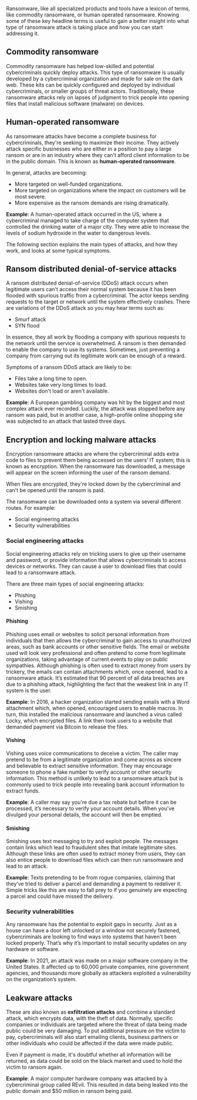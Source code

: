 Ransomware, like all specialized products and tools have a lexicon of terms, like commodity ransomware, or human operated ransomware. Knowing some of these key headline terms is useful to gain a better insight into what type of ransomware attack is taking place and how you can start addressing it.

## Commodity ransomware

Commodity ransomware has helped low-skilled and potential cybercriminals quickly deploy attacks. This type of ransomware is usually developed by a cybercriminal organization and made for sale on the dark web. These kits can be quickly configured and deployed by individual cybercriminals, or smaller groups of threat actors. Traditionally, these ransomware attacks rely on lapses of judgment to trick people into opening files that install malicious software (malware) on devices.

## Human-operated ransomware

As ransomware attacks have become a complete business for cybercriminals, they're seeking to maximize their income. They actively attack specific businesses who are either in a position to pay a large ransom or are in an industry where they can't afford client information to be in the public domain. This is known as **human-operated ransomware**.

In general, attacks are becoming:

- More targeted on well-funded organizations.
- More targeted on organizations where the impact on customers will be most severe.
- More expensive as the ransom demands are rising dramatically.

**Example**: A human-operated attack occurred in the US, where a cybercriminal managed to take charge of the computer system that controlled the drinking water of a major city. They were able to increase the levels of sodium hydroxide in the water to dangerous levels.

The following section explains the main types of attacks, and how they work, and looks at some typical symptoms.

## Ransom distributed denial-of-service attacks

A ransom distributed denial-of-service (DDoS) attack occurs when legitimate users can't access their normal system because it has been flooded with spurious traffic from a cybercriminal. The actor keeps sending requests to the target or network until the system effectively crashes. There are variations of the DDoS attack so you may hear terms such as:

- Smurf attack
- SYN flood

In essence, they all work by flooding a company with spurious requests to the network until the service is overwhelmed. A ransom is then demanded to enable the company to use its systems. Sometimes, just preventing a company from carrying out its legitimate work can be enough of a reward.

Symptoms of a ransom DDoS attack are likely to be:

- Files take a long time to open.
- Websites take very long times to load.
- Websites don't load or aren't available.

**Example**: A European gambling company was hit by the biggest and most complex attack ever recorded. Luckily, the attack was stopped before any ransom was paid, but in another case, a high-profile online shopping site was subjected to an attack that lasted three days.

## Encryption and locking malware attacks

Encryption ransomware attacks are where the cybercriminal adds extra code to files to prevent them being accessed on the users’ IT system; this is known as encryption. When the ransomware has downloaded, a message will appear on the screen informing the user of the ransom demand.

When files are encrypted, they're locked down by the cybercriminal and can't be opened until the ransom is paid.

The ransomware can be downloaded onto a system via several different routes. For example:

- Social engineering attacks
- Security vulnerabilities

### Social engineering attacks

Social engineering attacks rely on tricking users to give up their username and password, or provide information that allows cybercriminals to access devices or networks. They can cause a user to download files that could lead to a ransomware attack.

There are three main types of social engineering attacks:

- Phishing
- Vishing
- Smishing

#### Phishing

Phishing uses email or websites to solicit personal information from individuals that then allows the cybercriminal to gain access to unauthorized areas, such as bank accounts or other sensitive fields. The email or website used will look very professional and often pretend to come from legitimate organizations, taking advantage of current events to play on public sympathies. Although phishing is often used to extract money from users by trickery, the emails can contain attachments which, once opened, lead to a ransomware attack. It’s estimated that 90 percent of all data breaches are due to a phishing attack, highlighting the fact that the weakest link in any IT system is the user.

**Example**: In 2016, a hacker organization started sending emails with a Word attachment which, when opened, encouraged users to enable macros. In turn, this installed the malicious ransomware and launched a virus called Locky, which encrypted files. A link then took users to a website that demanded payment via Bitcoin to release the files.

#### Vishing

Vishing uses voice communications to deceive a victim. The caller may pretend to be from a legitimate organization and come across as sincere and believable to extract sensitive information. They may encourage someone to phone a fake number to verify account or other security information. This method is unlikely to lead to a ransomware attack but is commonly used to trick people into revealing bank account information to extract funds.

**Example**: A caller may say you're due a tax rebate but before it can be processed, it’s necessary to verify your account details. When you've divulged your personal details, the account will then be emptied.

#### Smishing

Smishing uses text messaging to try and exploit people. The messages contain links which lead to fraudulent sites that imitate legitimate sites. Although these links are often used to extract money from users, they can also entice people to download files which can then run ransomware and lead to an attack.

**Example**: Texts pretending to be from rogue companies, claiming that they’ve tried to deliver a parcel and demanding a payment to redeliver it. Simple tricks like this are easy to fall prey to if you genuinely are expecting a parcel and could have missed the delivery.

### Security vulnerabilities

Any ransomware has the potential to exploit gaps in security. Just as a house can have a door left unlocked or a window not securely fastened, cybercriminals are looking to find ways into systems that haven't been locked properly. That’s why it’s important to install security updates on any hardware or software.

**Example**: In 2021, an attack was made on a major software company in the United States. It affected up to 60,000 private companies, nine government agencies, and thousands more globally as attackers exploited a vulnerability on the organization’s system.

## Leakware attacks

These are also known as **exfiltration attacks** and combine a standard attack, which encrypts data, with the theft of data. Normally, specific companies or individuals are targeted where the threat of data being made public could be very damaging. To put additional pressure on the victim to pay, cybercriminals will also start emailing clients, business partners or other individuals who could be affected if the data were made public.

Even if payment is made, it's doubtful whether all information will be returned, as data could be sold on the black market and used to hold the victim to ransom again.

**Example**: A major computer hardware company was attacked by a cybercriminal group called REvil. This resulted in data being leaked into the public domain and $50 million in ransom being paid.
